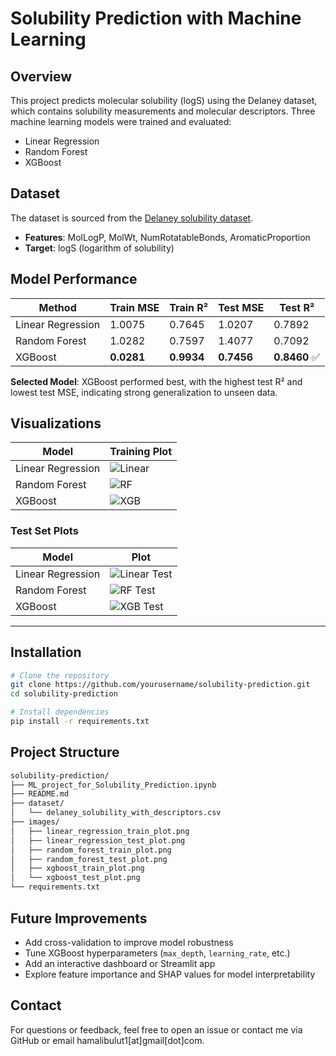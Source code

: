 # Solubility Prediction with Machine Learning 

## Overview
This project predicts molecular solubility (logS) using the Delaney dataset, which contains solubility measurements and molecular descriptors. Three machine learning models were trained and evaluated:

- Linear Regression
- Random Forest
- XGBoost

## Dataset
The dataset is sourced from the [Delaney solubility dataset](https://raw.githubusercontent.com/dataprofessor/data/master/delaney_solubility_with_descriptors.csv).

- **Features**: MolLogP, MolWt, NumRotatableBonds, AromaticProportion
- **Target**: logS (logarithm of solubility)

## Model Performance

| Method           | Train MSE | Train R² | Test MSE | Test R² |
|------------------|-----------|----------|----------|---------|
| Linear Regression| 1.0075    | 0.7645   | 1.0207   | 0.7892  |
| Random Forest    | 1.0282    | 0.7597   | 1.4077   | 0.7092  |
| XGBoost          | **0.0281**| **0.9934**| **0.7456**| **0.8460** ✅ |

**Selected Model**: XGBoost performed best, with the highest test R² and lowest test MSE, indicating strong generalization to unseen data.

## Visualizations

| Model             | Training Plot                                      |
|------------------|-----------------------------------------------------|
| Linear Regression | ![Linear](images/linear_regression_train_plot.png) |
| Random Forest     | ![RF](images/random_forest_train_plot.png)         |
| XGBoost           | ![XGB](images/xgboost_train_plot.png)              |


### Test Set Plots
| Model             | Plot |
|------------------|------|
| Linear Regression | ![Linear Test](images/linear_regression_test_plot.png)   |
| Random Forest     | ![RF Test](images/random_forest_test_plot.png)           |
| XGBoost           | ![XGB Test](images/xgboost_test_plot.png)                |


---

## Installation

```bash
# Clone the repository
git clone https://github.com/yourusername/solubility-prediction.git
cd solubility-prediction

# Install dependencies
pip install -r requirements.txt

```

## Project Structure

```bash
solubility-prediction/
├── ML_project_for_Solubility_Prediction.ipynb
├── README.md
├── dataset/
│   └── delaney_solubility_with_descriptors.csv
├── images/
│   ├── linear_regression_train_plot.png
│   ├── linear_regression_test_plot.png
│   ├── random_forest_train_plot.png
│   ├── random_forest_test_plot.png
│   ├── xgboost_train_plot.png
│   └── xgboost_test_plot.png
└── requirements.txt
```


## Future Improvements
- Add cross-validation to improve model robustness  
- Tune XGBoost hyperparameters (`max_depth`, `learning_rate`, etc.)  
- Add an interactive dashboard or Streamlit app  
- Explore feature importance and SHAP values for model interpretability  

## Contact
For questions or feedback, feel free to open an issue or contact me via GitHub or email hamalibulut1[at]gmail[dot]com.
